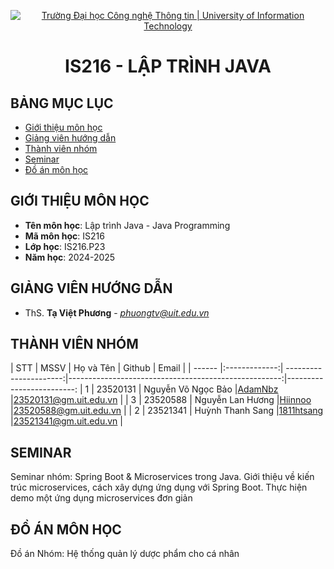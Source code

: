 <p align="center">
  <a href="https://www.uit.edu.vn/" title="Trường Đại học Công nghệ Thông tin" style="border: 5;">
    <img src="https://i.imgur.com/WmMnSRt.png" alt="Trường Đại học Công nghệ Thông tin | University of Information Technology">
  </a>
</p>

<!-- Title -->
<h1 align="center"><b>IS216 - LẬP TRÌNH JAVA</b></h1>



## BẢNG MỤC LỤC
* [ Giới thiệu môn học](#gioithieumonhoc)
* [ Giảng viên hướng dẫn](#giangvien)
* [ Thành viên nhóm](#thanhvien)
* [ Seminar](#seminar)
* [ Đồ án môn học](#doan)


## GIỚI THIỆU MÔN HỌC
<a name="gioithieumonhoc"></a>
* **Tên môn học**: Lập trình Java - Java Programming
* **Mã môn học**: IS216
* **Lớp học**: IS216.P23
* **Năm học**: 2024-2025


## GIẢNG VIÊN HƯỚNG DẪN
<a name="giangvien"></a>
* ThS. **Tạ Việt Phương** - *phuongtv@uit.edu.vn*


## THÀNH VIÊN NHÓM
<a name="thanhvien"></a>
| STT    | MSSV          | Họ và Tên              | Github                                               | Email                   |
| ------ |:-------------:| ----------------------:|-----------------------------------------------------:|-------------------------:
| 1      | 23520131      | Nguyễn Võ Ngọc Bảo     |[AdamNbz](https://github.com/AdamNbz)                 |23520131@gm.uit.edu.vn   |
| 3      | 23520588      | Nguyễn Lan Hương       |[Hiinnoo](https://github.com/Hiinnoo)                 |23520588@gm.uit.edu.vn   |
| 2      | 23521341      | Huỳnh Thanh Sang       |[1811htsang](https://github.com/1811htsang)           |23521341@gm.uit.edu.vn   |


## SEMINAR
<a name="seminar"></a>
Seminar nhóm: Spring Boot & Microservices trong Java. Giới thiệu về kiến trúc microservices, cách xây dựng ứng dụng với Spring Boot. Thực hiện demo một ứng dụng microservices đơn giản

## ĐỒ ÁN MÔN HỌC
<a name="doan"></a>
Đồ án Nhóm: Hệ thống quản lý dược phẩm cho cá nhân

